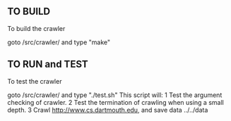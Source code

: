 ## TO BUILD 

To build the crawler

goto /src/crawler/ and type "make"


## TO RUN and TEST

To test the crawler

goto /src/crawler/ and type "./test.sh"
     This script will: 
     1 Test the argument checking of crawler.
     2 Test the termination of crawling when using a small depth.
     3 Crawl http://www.cs.dartmouth.edu, and save data ../../data




